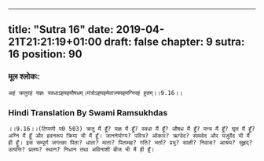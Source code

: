 
---
title: "Sutra 16"
date: 2019-04-21T21:21:19+01:00
draft: false
chapter: 9
sutra: 16
position: 90
---
### मूल श्लोकः:
```
अहं क्रतुरहं यज्ञः स्वधाऽहमहमौषधम्।मंत्रोऽहमहमेवाज्यमहमग्निरहं हुतम्।।9.16।।

```

### Hindi Translation By Swami Ramsukhdas
```
।।9.16।।(टिप्पणी प0 503) क्रतु मैं हूँ? यज्ञ मैं हूँ? स्वधा मैं हूँ? औषध मैं हूँ? मन्त्र मैं हूँ? घृत मैं हूँ? अग्नि मैं हूँ और हवनरूप क्रिया भी मैं हूँ। जाननेयोग्य? पवित्र? ओंकार? ऋग्वेद? सामवेद और यजुर्वेद भी मैं ही हूँ। इस सम्पूर्ण जगत्का पिता? धाता? माता? पितामह? गति? भर्ता? प्रभु? साक्षी? निवास? आश्रय? सुहृद्? उत्पत्ति? प्रलय? स्थान? निधान तथा अविनाशी बीज भी मैं ही हूँ।

```

